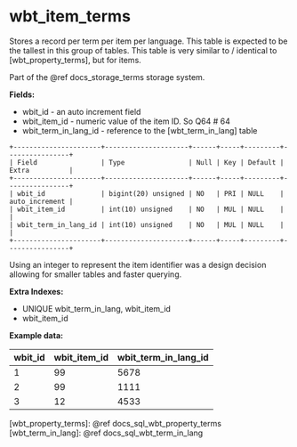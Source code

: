 # wbt_item_terms

Stores a record per term per item per language.
This table is expected to be the tallest in this group of tables.
This table is very similar to / identical to [wbt_property_terms], but for items.

Part of the @ref docs_storage_terms storage system.

**Fields:**

-   wbit_id - an auto increment field
-   wbit_item_id - numeric value of the item ID. So Q64 # 64
-   wbit_term_in_lang_id - reference to the [wbt_term_in_lang] table

```
+----------------------+---------------------+------+-----+---------+----------------+
| Field                | Type                | Null | Key | Default | Extra          |
+----------------------+---------------------+------+-----+---------+----------------+
| wbit_id              | bigint(20) unsigned | NO   | PRI | NULL    | auto_increment |
| wbit_item_id         | int(10) unsigned    | NO   | MUL | NULL    |                |
| wbit_term_in_lang_id | int(10) unsigned    | NO   | MUL | NULL    |                |
+----------------------+---------------------+------+-----+---------+----------------+
```

Using an integer to represent the item identifier was a design decision allowing for smaller tables and faster querying.

**Extra Indexes:**
 - UNIQUE wbit_term_in_lang, wbit_item_id
 - wbit_item_id

**Example data:**

| wbit_id  | wbit_item_id  | wbit_term_in_lang_id  |
| -------- | ------------- | --------------------- |
| 1        | 99            | 5678                  |
| 2        | 99            | 1111                  |
| 3        | 12            | 4533                  |

[wbt_property_terms]: @ref docs_sql_wbt_property_terms
[wbt_term_in_lang]: @ref docs_sql_wbt_term_in_lang
